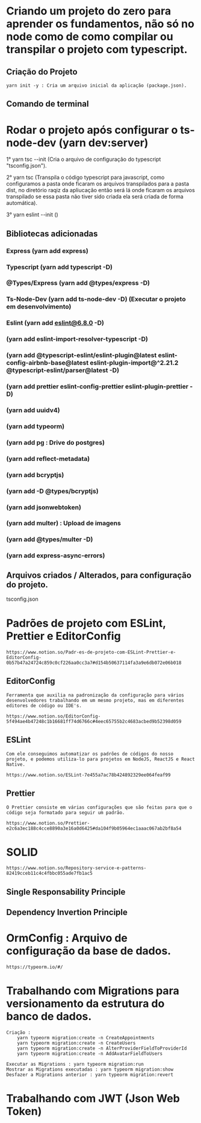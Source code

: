 #   Criando um projeto do zero para aprender os fundamentos, não só no node como de como compilar ou transpilar o projeto com typescript.


##  Criação do Projeto

    yarn init -y : Cria um arquivo inicial da aplicação (package.json).


##  Comando de terminal

#   Rodar o projeto após configurar o ts-node-dev (yarn dev:server)

1° yarn tsc --init (Cria o arquivo de configuração do typescript "tsconfig.json").

2° yarn tsc (Transpila o código typescript para javascript, como configuramos a pasta onde ficaram os arquivos transpilados para a pasta dist, no diretório raqiz da apliucação então será lá onde ficaram os arquivos transpilado se essa pasta não tiver sido criada ela será criada de forma automática).

3° yarn eslint --init ()

##  Bibliotecas adicionadas

### Express         (yarn add express)
### Typescript      (yarn add typescript -D)
### @Types/Express  (yarn add @types/express -D)
### Ts-Node-Dev     (yarn add ts-node-dev -D)   (Executar o projeto em desenvolvimento)
### Eslint          (yarn add eslint@6.8.0 -D)
###                 (yarn add eslint-import-resolver-typescript -D)
###                 (yarn add @typescript-eslint/eslint-plugin@latest eslint-config-airbnb-base@latest eslint-plugin-import@^2.21.2 @typescript-eslint/parser@latest -D)
###                 (yarn add prettier eslint-config-prettier eslint-plugin-prettier -D)
###                 (yarn add uuidv4)
###                 (yarn add typeorm)
###                 (yarn add pg : Drive do postgres)
###                 (yarn add reflect-metadata)
###                 (yarn add bcryptjs)
###                 (yarn add -D @types/bcryptjs)
###                 (yarn add jsonwebtoken)
###                 (yarn add multer) : Upload de imagens
###                 (yarn add  @types/multer  -D)
###                 (yarn add express-async-errors)

##  Arquivos criados / Alterados, para configuração do projeto.

tsconfig.json


#   Padrões de projeto com ESLint, Prettier e EditorConfig

    https://www.notion.so/Padr-es-de-projeto-com-ESLint-Prettier-e-EditorConfig-0b57b47a24724c859c0cf226aa0cc3a7#d154b50637114fa3a9e6db072e06b018

##  EditorConfig

    Ferramenta que auxilia na padronização da configuração para vários desenvolvedores trabalhando em um mesmo projeto, mas em diferentes editores de código ou IDE's.

    https://www.notion.so/EditorConfig-5f494ae4b47248c1b16681ff74d6766c#4eec65755b2c4683acbed9b52398d059

##  ESLint

    Com ele conseguimos automatizar os padrões de códigos do nosso projeto, e podemos utiliza-lo para projetos em NodeJS, ReactJS e React Native.

    https://www.notion.so/ESLint-7e455a7ac78b424892329ee064feaf99


##  Prettier
    O Prettier consiste em várias configurações que são feitas para que o código seja formatado para seguir um padrão.

    https://www.notion.so/Prettier-e2c6a3ec188c4cce8890a3e16a0d6425#da104f9b05964ec1aaac067ab2bf8a54


#   SOLID
    https://www.notion.so/Repository-service-e-patterns-82419cceb11c4c4fbbc055ade7fb1ac5

##  Single Responsability Principle
##  Dependency Invertion Principle


#   OrmConfig : Arquivo de configuração da base de dados.


    https://typeorm.io/#/

#   Trabalhando com Migrations para versionamento da estrutura do banco de dados.

    Criação :
        yarn typeorm migration:create -n CreateAppointments
        yarn typeorm migration:create -n CreateUsers
        yarn typeorm migration:create -n AlterProviderFieldToProviderId
        yarn typeorm migration:create -n AddAvatarFieldToUsers

    Executar as Migrations : yarn typeorm migration:run
    Mostrar as Migrations executadas : yarn typeorm migration:show
    Desfazer a Migrations anterior : yarn typeorm migration:revert


#   Trabalhando com JWT (Json Web Token)
